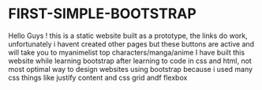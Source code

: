 # FIRST-SIMPLE-BOOTSTRAP
Hello Guys !
this is a static website built as a prototype, the links do work, unfortunately i havent created other pages but these buttons are active and will take you to myanimelist top characters/manga/anime
I have built this website while learning bootstrap after learning to code in css and html, not most optimal way to design websites using bootstrap because i used many css things like justify content and css grid andf flexbox
